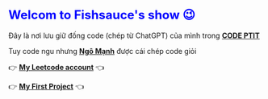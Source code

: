 <span style="color: blue; font-size: 24px;"> Welcom to Fishsauce's show 😉</span>
---
Đây là nơi lưu giữ đống code (chép từ ChatGPT) của mình trong [**CODE PTIT**](https://code.ptit.edu.vn/login) 

Tuy code ngu nhưng [**Ngô Mạnh**](https://www.facebook.com/hi.fishsauce) được cái chép code giỏi

👉 [**My Leetcode account**](https://leetcode.com/u/fishsauce-_-/) 👈


👉 [**My First Project**](https://www.facebook.com/CrushInPTIT) 👈